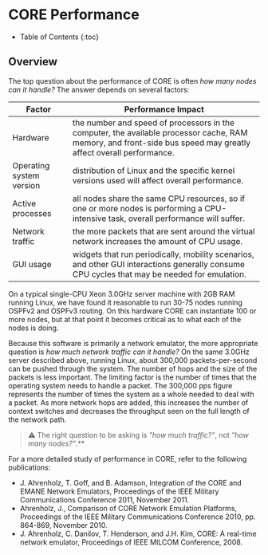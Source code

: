 # CORE Performance

* Table of Contents
{:toc}

## Overview

The top question about the performance of CORE is often *how many nodes can it
handle?* The answer depends on several factors:

| Factor | Performance Impact |
|---|---|
| Hardware | the number and speed of processors in the computer, the available processor cache, RAM memory, and front-side bus speed may greatly affect overall performance. |
| Operating system version | distribution of Linux and the specific kernel versions used will affect overall performance. |
| Active processes | all nodes share the same CPU resources, so if one or more nodes is performing a CPU-intensive task, overall performance will suffer. |
| Network traffic | the more packets that are sent around the virtual network increases the amount of CPU usage. |
| GUI usage | widgets that run periodically, mobility scenarios, and other GUI interactions generally consume CPU cycles that may be needed for emulation. |


On a typical single-CPU Xeon 3.0GHz server machine with 2GB RAM running Linux,
we have found it reasonable to run 30-75 nodes running OSPFv2 and OSPFv3
routing. On this hardware CORE can instantiate 100 or more nodes, but at
that point it becomes critical as to what each of the nodes is doing.

Because this software is primarily a network emulator, the more appropriate
question is *how much network traffic can it handle?* On the same 3.0GHz
server described above, running Linux, about 300,000 packets-per-second can
be pushed through the system. The number of hops and the size of the packets
is less important. The limiting factor is the number of times that the
operating system needs to handle a packet. The 300,000 pps figure represents
the number of times the system as a whole needed to deal with a packet. As
more network hops are added, this increases the number of context switches
and decreases the throughput seen on the full length of the network path.

> :warning: The right question to be asking is *"how much traffic?"*, not
*"how many nodes?"*.**

For a more detailed study of performance in CORE, refer to the following
publications:

* J\. Ahrenholz, T. Goff, and B. Adamson, Integration of the CORE and EMANE
    Network Emulators, Proceedings of the IEEE Military Communications Conference 2011, November 2011.
* Ahrenholz, J., Comparison of CORE Network Emulation Platforms, Proceedings
    of the IEEE Military Communications Conference 2010, pp. 864-869, November 2010.
* J\. Ahrenholz, C. Danilov, T. Henderson, and J.H. Kim, CORE: A real-time
    network emulator, Proceedings of IEEE MILCOM Conference, 2008.
